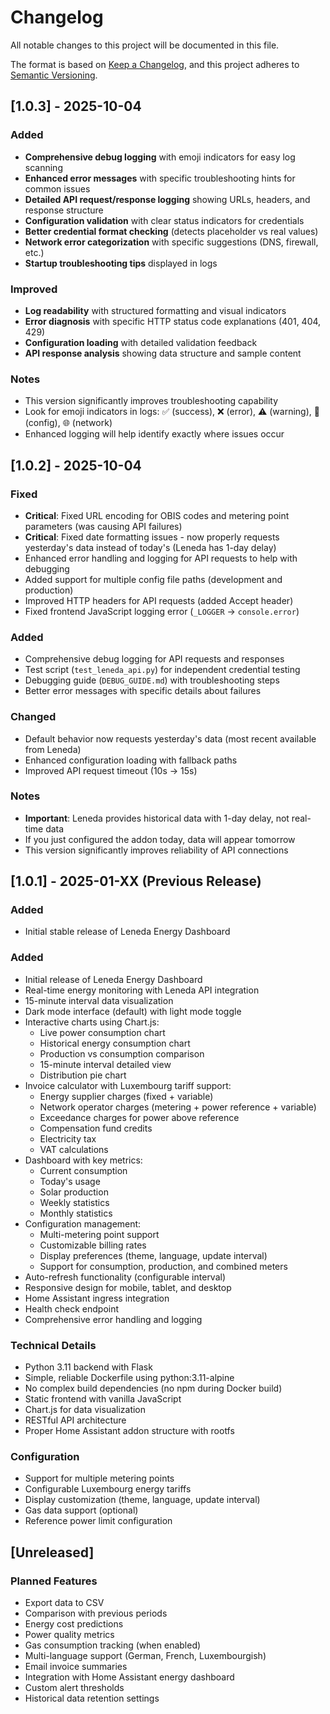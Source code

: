 # Changelog

All notable changes to this project will be documented in this file.

The format is based on [Keep a Changelog](https://keepachangelog.com/en/1.0.0/),
and this project adheres to [Semantic Versioning](https://semver.org/spec/v2.0.0.html).

## [1.0.3] - 2025-10-04

### Added
- **Comprehensive debug logging** with emoji indicators for easy log scanning
- **Enhanced error messages** with specific troubleshooting hints for common issues
- **Detailed API request/response logging** showing URLs, headers, and response structure
- **Configuration validation** with clear status indicators for credentials
- **Better credential format checking** (detects placeholder vs real values)
- **Network error categorization** with specific suggestions (DNS, firewall, etc.)
- **Startup troubleshooting tips** displayed in logs

### Improved
- **Log readability** with structured formatting and visual indicators
- **Error diagnosis** with specific HTTP status code explanations (401, 404, 429)
- **Configuration loading** with detailed validation feedback
- **API response analysis** showing data structure and sample content

### Notes
- This version significantly improves troubleshooting capability
- Look for emoji indicators in logs: ✅ (success), ❌ (error), ⚠️ (warning), 🔧 (config), 🌐 (network)
- Enhanced logging will help identify exactly where issues occur

## [1.0.2] - 2025-10-04

### Fixed
- **Critical**: Fixed URL encoding for OBIS codes and metering point parameters (was causing API failures)
- **Critical**: Fixed date formatting issues - now properly requests yesterday's data instead of today's (Leneda has 1-day delay)
- Enhanced error handling and logging for API requests to help with debugging
- Added support for multiple config file paths (development and production)
- Improved HTTP headers for API requests (added Accept header)
- Fixed frontend JavaScript logging error (`_LOGGER` -> `console.error`)

### Added
- Comprehensive debug logging for API requests and responses
- Test script (`test_leneda_api.py`) for independent credential testing
- Debugging guide (`DEBUG_GUIDE.md`) with troubleshooting steps
- Better error messages with specific details about failures

### Changed
- Default behavior now requests yesterday's data (most recent available from Leneda)
- Enhanced configuration loading with fallback paths
- Improved API request timeout (10s -> 15s)

### Notes
- **Important**: Leneda provides historical data with 1-day delay, not real-time data
- If you just configured the addon today, data will appear tomorrow
- This version significantly improves reliability of API connections

## [1.0.1] - 2025-01-XX (Previous Release)

### Added
- Initial stable release of Leneda Energy Dashboard

### Added
- Initial release of Leneda Energy Dashboard
- Real-time energy monitoring with Leneda API integration
- 15-minute interval data visualization
- Dark mode interface (default) with light mode toggle
- Interactive charts using Chart.js:
  - Live power consumption chart
  - Historical energy consumption chart
  - Production vs consumption comparison
  - 15-minute interval detailed view
  - Distribution pie chart
- Invoice calculator with Luxembourg tariff support:
  - Energy supplier charges (fixed + variable)
  - Network operator charges (metering + power reference + variable)
  - Exceedance charges for power above reference
  - Compensation fund credits
  - Electricity tax
  - VAT calculations
- Dashboard with key metrics:
  - Current consumption
  - Today's usage
  - Solar production
  - Weekly statistics
  - Monthly statistics
- Configuration management:
  - Multi-metering point support
  - Customizable billing rates
  - Display preferences (theme, language, update interval)
  - Support for consumption, production, and combined meters
- Auto-refresh functionality (configurable interval)
- Responsive design for mobile, tablet, and desktop
- Home Assistant ingress integration
- Health check endpoint
- Comprehensive error handling and logging

### Technical Details
- Python 3.11 backend with Flask
- Simple, reliable Dockerfile using python:3.11-alpine
- No complex build dependencies (no npm during Docker build)
- Static frontend with vanilla JavaScript
- Chart.js for data visualization
- RESTful API architecture
- Proper Home Assistant addon structure with rootfs

### Configuration
- Support for multiple metering points
- Configurable Luxembourg energy tariffs
- Display customization (theme, language, update interval)
- Gas data support (optional)
- Reference power limit configuration

## [Unreleased]

### Planned Features
- Export data to CSV
- Comparison with previous periods
- Energy cost predictions
- Power quality metrics
- Gas consumption tracking (when enabled)
- Multi-language support (German, French, Luxembourgish)
- Email invoice summaries
- Integration with Home Assistant energy dashboard
- Custom alert thresholds
- Historical data retention settings
